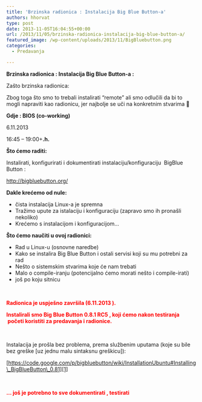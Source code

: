 ```yaml
---
title: 'Brzinska radionica : Instalacija Big Blue Button-a'
authors: hhorvat
type: post
date: 2013-11-05T16:04:55+00:00
url: /2013/11/05/brzinska-radionica-instalacija-big-blue-button-a/
featured_image: /wp-content/uploads/2013/11/BigBluebutton.png
categories:
  - Predavanja

---
```

**Brzinska radionica : Instalacija Big Blue Button-a :**

Zašto brzinska radionica:

Zbog toga što smo to trebali instalirati &#8220;remote&#8221; ali smo odlučili da bi to mogli napraviti kao radionicu, jer najbolje se uči na konkretnim stvarima 🙂

<!--more-->

**Gdje : BIOS (co-working)**

6.11.2013

16:45 &#8211; 19:00+**.h.**

**Što ćemo raditi:**

Instalirati, konfigurirati i dokumentirati instalaciju/konfiguraciju  BigBlue Button :

<http://bigbluebutton.org/>

**Dakle krećemo od nule:**

  * čista instalacija Linux-a je spremna
  * Tražimo upute za istalaciju i konfiguraciju (zapravo smo ih pronašli nekoliko)
  * Krećemo s instalacijom i konfiguracijom&#8230;

**Što ćemo naučiti u ovoj radionici:**

  * Rad u Linux-u (osnovne naredbe)
  * Kako se instalira Big Blue Button i ostali servisi koji su mu potrebni za rad
  * Nešto o sistemskim stvarima koje će nam trebati
  * Malo o compile-iranju (potencijalno ćemo morati nešto i compile-irati)
  * još po koju sitnicu

&nbsp;

<span style="color: #ff0000;"><strong>Radionica je uspješno završila (6.11.2013 ).</strong></span>

<span style="color: #ff0000;"><strong>Instalirali smo Big Blue Button 0.8.1 RC5 , koji ćemo nakon testiranja  početi koristiti za predavanja i radionice.</strong></span>

&nbsp;

Instalacija je prošla bez problema, prema službenim uputama (koje su bile bez greške [uz jednu malu sintaksnu greškicu]):

[https://code.google.com/p/bigbluebutton/wiki/InstallationUbuntu#Installing\_BigBlueButton\_0.81][1]

&nbsp;

<span style="color: #ff0000;"><strong>&#8230; još je potrebno to sve dokumentirati , testirati </strong></span>

&nbsp;

 [1]: https://code.google.com/p/bigbluebutton/wiki/InstallationUbuntu#Installing_BigBlueButton_0.81